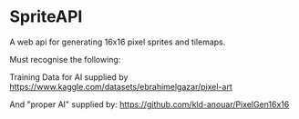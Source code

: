 # SpriteAPI

A web api for generating 16x16 pixel sprites and tilemaps.

Must recognise the following:

Training Data for AI supplied by
https://www.kaggle.com/datasets/ebrahimelgazar/pixel-art

And "proper AI" supplied by:
https://github.com/kld-anouar/PixelGen16x16
